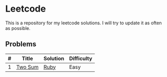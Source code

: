 # Leetcode

This is a repository for my leetcode solutions. I will try to update it as often as possible.

## Problems

| # | Title | Solution                         | Difficulty |
|---| ----- |----------------------------------| ---------- |
|1|[Two Sum](https://leetcode.com/problems/two-sum/) | [Ruby](./Ruby/Easy/1.two_sum.rb) |Easy|